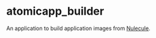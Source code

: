 atomicapp_builder
=================

An application to build application images from [Nulecule](https://github.com/projectatomic/nulecule).
